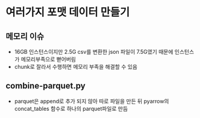 # 여러가지 포맷 데이터 만들기

## 메모리 이슈
- 16GB 인스턴스이지만 2.5G csv를 변환한 json 파일이 7.5G였기 때문에 인스턴스가 메모리부족으로 뻗어버림
- chunk로 잘라서 수행하면 메모리 부족을 해결할 수 있음
## combine-parquet.py
- parquet은 append로 추가 되지 않아 따로 파일을 만든 뒤 pyarrow의 concat_tables 함수로 하나의 parquet파일로 만듬